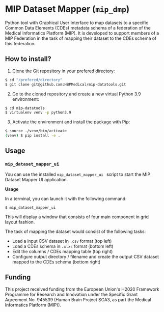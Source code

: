 # MIP Dataset Mapper (`mip_dmp`)

Python tool with Graphical User Interface to map datasets to a specific Common Data Elements (CDEs) metadata schema of a federation of the Medical Informatics Platform (MIP). It is developed to support members of a MIP Federation in the task of mapping their dataset to the CDEs schema of this federation. 

## How to install?

1. Clone the Git repository in your prefered directory:

```bash
$ cd "/prefered/directory"
$ git clone git@github.com:HBPMedical/mip-datatools.git
```

2. Go to the cloned repository and create a new virtual Python 3.9 environment:

```bash
$ cd mip-datatools
$ virtualenv venv -p python3.9
```

3. Activate the environment and install the package with Pip:

```bash
$ source ./venv/bin/activate
(venv) $ pip install -e .
```

## Usage

### `mip_dataset_mapper_ui `

You can use the installed `mip_dataset_mapper_ui ` script to start the MIP Dataset Mapper UI application.

**Usage**

In a terminal, you can launch it with the following command:
```
$ mip_dataset_mapper_ui 
```

This will display a window that consists of four main component in grid layout fashion.

The task of mapping the dataset would consist of the following tasks:

- Load a input CSV dataset in `.csv` format (top left)
- Load a CDEs schema in `.xlxs` format (bottom left)
- Edit the columns / CDEs mapping table (top right)
- Configure output directory / filename and create the output CSV dataset mapped to the CDEs schema (bottom right)

## Funding

This project received funding from the European Union's H2020 Framework Programme for Research and Innovation under the Specific Grant Agreement No. 945539 (Human Brain Project SGA3, as part the Medical Informatics Platform (MIP)).
